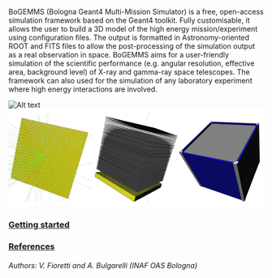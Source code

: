 BoGEMMS (Bologna Geant4 Multi-Mission Simulator) is a free, open-access simulation framework based on the Geant4 toolkit. Fully customisable, it allows the user to build a 3D model of the high energy mission/experiment using configuration files. The output is formatted in Astronomy-oriented ROOT and FITS files to allow the post-processing of the simulation output as a real observation in space. BoGEMMS aims for a user-friendly simulation of the scientific performance (e.g. angular resolution, effective area, background level) of X-ray and gamma-ray space telescopes. The framework can also used for the simulation of any laboratory experiment where high energy interactions are involved.

![Alt text](blob/master/images/GLight_calorimeter_tracker_elec.PNG "Title")
![Alt text](https://github.com/vfioretti/BoGEMMS/blob/master/images/GLight_calorimeter_tracker_elec.PNG)

### [Getting started](started.md)

### [References](references.md)

###### Authors: V. Fioretti and A. Bulgarelli (INAF OAS Bologna)
